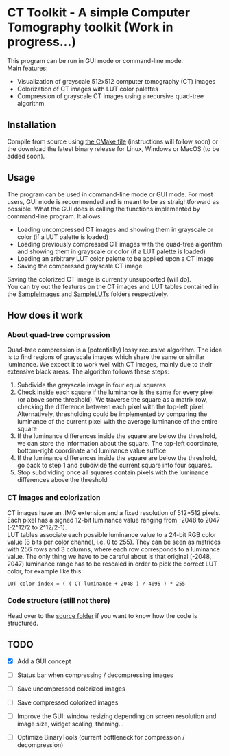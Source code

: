 # CT Toolkit - A simple Computer Tomography toolkit (Work in progress...)
This program can be run in GUI mode or command-line mode.  
Main features:
* Visualization of grayscale 512x512 computer tomography (CT) images
* Colorization of CT images with LUT color palettes 
* Compression of grayscale CT images using a recursive quad-tree algorithm

## Installation
Compile from source using [the CMake file](/src/CMakeLists.txt) (instructions will follow soon) or the download the latest binary release for Linux, Windows or MacOS (to be added soon).

## Usage
The program can be used in command-line mode or GUI mode. For most users, GUI mode is recommended and is meant to be as straightforward as possible. What the GUI does is calling the functions implemented by command-line program. It allows:
* Loading uncompressed CT images and showing them in grayscale or color (if a LUT palette is loaded)
* Loading previously compressed CT images with the quad-tree algorithm and showing them in grayscale or color (if a LUT palette is loaded)
* Loading an arbitrary LUT color palette to be applied upon a CT image
* Saving the compressed grayscale CT image

Saving the colorized CT image is currently unsupported (will do).   
You can try out the features on the CT images and LUT tables contained in the [SampleImages](/SampleImages) and [SampleLUTs](/SampleLUTs) folders respectively.

## How does it work
### About quad-tree compression
Quad-tree compression is a (potentially) lossy recursive algorithm. The idea is to find regions of grayscale images which share the same or similar luminance. We expect it to work well with CT images, mainly due to their extensive black areas. The algorithm follows these steps:
1. Subdivide the grayscale image in four equal squares
2. Check inside each square if the luminance is the same for every pixel (or above some threshold). We traverse the square as a matrix row, checking the difference between each pixel with the top-left pixel. Alternatively, thresholding could be implemented by comparing the luminance of the current pixel with the average luminance of the entire square
3. If the luminance differences inside the square are below the threshold, we can store the information about the square. The top-left coordinate, bottom-right coordinate and luminance value suffice
4. If the luminance differences inside the square are below the threshold, go back to step 1 and subdivide the current square into four squares.
5. Stop subdividing once all squares contain pixels with the luminance differences above the threshold

### CT images and colorization
CT images have an .IMG extension and a fixed resolution of 512*512 pixels. Each pixel has a signed 12-bit luminance value ranging from -2048 to 2047 (-2^12/2 to 2^12/2-1).   
LUT tables associate each possible luminance value to a 24-bit RGB color value (8 bits per color channel, i.e. 0 to 255). They can be seen as matrices with 256 rows and 3 columns, where each row corresponds to a luminance value. The only thing we have to be careful about is that original [-2048, 2047) luminance range has to be rescaled in order to pick the correct LUT color, for example like this:   

`LUT color index = ( ( CT luminance + 2048 ) / 4095 ) * 255`


### Code structure (still not there)
Head over to the [source folder](/src) if you want to know how the code is structured.

## TODO
* [X] Add a GUI concept
* [ ] Status bar when compressing / decompressing images
* [ ] Save uncompressed colorized images
* [ ] Save compressed colorized images
* [ ] Improve the GUI: window resizing depending on screen resolution and image size, widget scaling, theming...
* [ ] Optimize BinaryTools (current bottleneck for compression / decompression)


